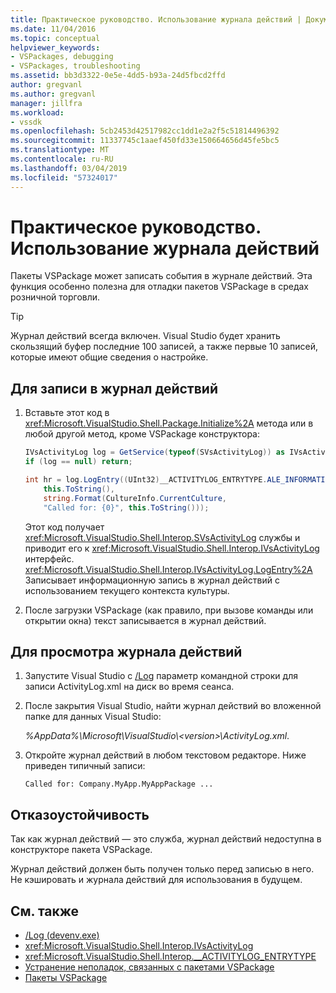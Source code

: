 ```yaml
---
title: Практическое руководство. Использование журнала действий | Документация Майкрософт
ms.date: 11/04/2016
ms.topic: conceptual
helpviewer_keywords:
- VSPackages, debugging
- VSPackages, troubleshooting
ms.assetid: bb3d3322-0e5e-4dd5-b93a-24d5fbcd2ffd
author: gregvanl
ms.author: gregvanl
manager: jillfra
ms.workload:
- vssdk
ms.openlocfilehash: 5cb2453d42517982cc1dd1e2a2f5c51814496392
ms.sourcegitcommit: 11337745c1aaef450fd33e150664656d45fe5bc5
ms.translationtype: MT
ms.contentlocale: ru-RU
ms.lasthandoff: 03/04/2019
ms.locfileid: "57324017"
---
```

# <a name="how-to-use-the-activity-log"></a>Практическое руководство. Использование журнала действий
Пакеты VSPackage может записать события в журнале действий. Эта функция особенно полезна для отладки пакетов VSPackage в средах розничной торговли.

> [!TIP]
>  Журнал действий всегда включен. Visual Studio будет хранить скользящий буфер последние 100 записей, а также первые 10 записей, которые имеют общие сведения о настройке.

## <a name="to-write-an-entry-to-the-activity-log"></a>Для записи в журнал действий

1.  Вставьте этот код в <xref:Microsoft.VisualStudio.Shell.Package.Initialize%2A> метода или в любой другой метод, кроме VSPackage конструктора:

    ```csharp
    IVsActivityLog log = GetService(typeof(SVsActivityLog)) as IVsActivityLog;
    if (log == null) return;

    int hr = log.LogEntry((UInt32)__ACTIVITYLOG_ENTRYTYPE.ALE_INFORMATION,
        this.ToString(),
        string.Format(CultureInfo.CurrentCulture,
        "Called for: {0}", this.ToString()));
    ```

     Этот код получает <xref:Microsoft.VisualStudio.Shell.Interop.SVsActivityLog> службы и приводит его к <xref:Microsoft.VisualStudio.Shell.Interop.IVsActivityLog> интерфейс. <xref:Microsoft.VisualStudio.Shell.Interop.IVsActivityLog.LogEntry%2A> Записывает информационную запись в журнал действий с использованием текущего контекста культуры.

2.  После загрузки VSPackage (как правило, при вызове команды или открытии окна) текст записывается в журнал действий.

## <a name="to-examine-the-activity-log"></a>Для просмотра журнала действий

1. Запустите Visual Studio с [/Log](../ide/reference/log-devenv-exe.md) параметр командной строки для записи ActivityLog.xml на диск во время сеанса.

2. После закрытия Visual Studio, найти журнал действий во вложенной папке для данных Visual Studio:

   <em>*%AppData%</em>\Microsoft\VisualStudio\\\<version>\ActivityLog.xml*.

3. Откройте журнал действий в любом текстовом редакторе. Ниже приведен типичный записи:

   ```
   Called for: Company.MyApp.MyAppPackage ...
   ```

## <a name="robust-programming"></a>Отказоустойчивость

Так как журнал действий — это служба, журнал действий недоступна в конструкторе пакета VSPackage.

Журнал действий должен быть получен только перед записью в него. Не кэшировать и журнала действий для использования в будущем.

## <a name="see-also"></a>См. также

- [/Log (devenv.exe)](../ide/reference/log-devenv-exe.md)
- <xref:Microsoft.VisualStudio.Shell.Interop.IVsActivityLog>
- <xref:Microsoft.VisualStudio.Shell.Interop.__ACTIVITYLOG_ENTRYTYPE>
- [Устранение неполадок, связанных с пакетами VSPackage](../extensibility/troubleshooting-vspackages.md)
- [Пакеты VSPackage](../extensibility/internals/vspackages.md)
